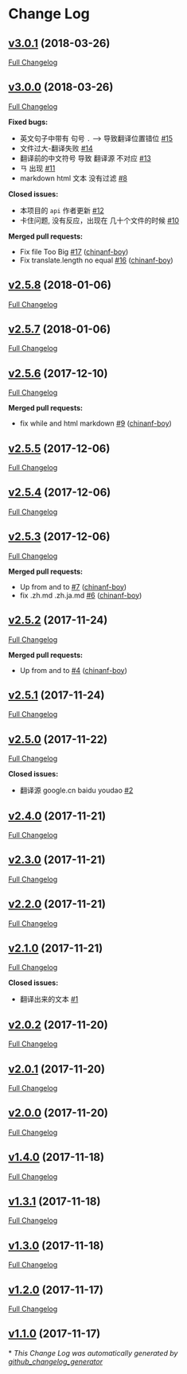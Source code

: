 # Change Log

## [v3.0.1](https://github.com/chinanf-boy/translate-mds/tree/v3.0.1) (2018-03-26)
[Full Changelog](https://github.com/chinanf-boy/translate-mds/compare/v3.0.0...v3.0.1)

## [v3.0.0](https://github.com/chinanf-boy/translate-mds/tree/v3.0.0) (2018-03-26)
[Full Changelog](https://github.com/chinanf-boy/translate-mds/compare/v2.5.8...v3.0.0)

**Fixed bugs:**

- 英文句子中带有 句号 `.` --\> 导致翻译位置错位 [\#15](https://github.com/chinanf-boy/translate-mds/issues/15)
- 文件过大-翻译失败 [\#14](https://github.com/chinanf-boy/translate-mds/issues/14)
- 翻译前的中文符号 导致 翻译源 不对应 [\#13](https://github.com/chinanf-boy/translate-mds/issues/13)
- ㄢ 出现  [\#11](https://github.com/chinanf-boy/translate-mds/issues/11)
- markdown html 文本 没有过滤 [\#8](https://github.com/chinanf-boy/translate-mds/issues/8)

**Closed issues:**

- 本项目的 `api` 作者更新  [\#12](https://github.com/chinanf-boy/translate-mds/issues/12)
- 卡住问题, 没有反应，出现在 几十个文件的时候 [\#10](https://github.com/chinanf-boy/translate-mds/issues/10)

**Merged pull requests:**

- Fix file Too Big [\#17](https://github.com/chinanf-boy/translate-mds/pull/17) ([chinanf-boy](https://github.com/chinanf-boy))
- Fix translate.length no equal [\#16](https://github.com/chinanf-boy/translate-mds/pull/16) ([chinanf-boy](https://github.com/chinanf-boy))

## [v2.5.8](https://github.com/chinanf-boy/translate-mds/tree/v2.5.8) (2018-01-06)
[Full Changelog](https://github.com/chinanf-boy/translate-mds/compare/v2.5.7...v2.5.8)

## [v2.5.7](https://github.com/chinanf-boy/translate-mds/tree/v2.5.7) (2018-01-06)
[Full Changelog](https://github.com/chinanf-boy/translate-mds/compare/v2.5.6...v2.5.7)

## [v2.5.6](https://github.com/chinanf-boy/translate-mds/tree/v2.5.6) (2017-12-10)
[Full Changelog](https://github.com/chinanf-boy/translate-mds/compare/v2.5.5...v2.5.6)

**Merged pull requests:**

- fix while and html markdown [\#9](https://github.com/chinanf-boy/translate-mds/pull/9) ([chinanf-boy](https://github.com/chinanf-boy))

## [v2.5.5](https://github.com/chinanf-boy/translate-mds/tree/v2.5.5) (2017-12-06)
[Full Changelog](https://github.com/chinanf-boy/translate-mds/compare/v2.5.4...v2.5.5)

## [v2.5.4](https://github.com/chinanf-boy/translate-mds/tree/v2.5.4) (2017-12-06)
[Full Changelog](https://github.com/chinanf-boy/translate-mds/compare/v2.5.3...v2.5.4)

## [v2.5.3](https://github.com/chinanf-boy/translate-mds/tree/v2.5.3) (2017-12-06)
[Full Changelog](https://github.com/chinanf-boy/translate-mds/compare/v2.5.2...v2.5.3)

**Merged pull requests:**

- Up from and to [\#7](https://github.com/chinanf-boy/translate-mds/pull/7) ([chinanf-boy](https://github.com/chinanf-boy))
- fix .zh.md .zh.ja.md [\#6](https://github.com/chinanf-boy/translate-mds/pull/6) ([chinanf-boy](https://github.com/chinanf-boy))

## [v2.5.2](https://github.com/chinanf-boy/translate-mds/tree/v2.5.2) (2017-11-24)
[Full Changelog](https://github.com/chinanf-boy/translate-mds/compare/v2.5.1...v2.5.2)

**Merged pull requests:**

- Up from and to [\#4](https://github.com/chinanf-boy/translate-mds/pull/4) ([chinanf-boy](https://github.com/chinanf-boy))

## [v2.5.1](https://github.com/chinanf-boy/translate-mds/tree/v2.5.1) (2017-11-24)
[Full Changelog](https://github.com/chinanf-boy/translate-mds/compare/v2.5.0...v2.5.1)

## [v2.5.0](https://github.com/chinanf-boy/translate-mds/tree/v2.5.0) (2017-11-22)
[Full Changelog](https://github.com/chinanf-boy/translate-mds/compare/v2.4.0...v2.5.0)

**Closed issues:**

- 翻译源 google.cn baidu youdao [\#2](https://github.com/chinanf-boy/translate-mds/issues/2)

## [v2.4.0](https://github.com/chinanf-boy/translate-mds/tree/v2.4.0) (2017-11-21)
[Full Changelog](https://github.com/chinanf-boy/translate-mds/compare/v2.3.0...v2.4.0)

## [v2.3.0](https://github.com/chinanf-boy/translate-mds/tree/v2.3.0) (2017-11-21)
[Full Changelog](https://github.com/chinanf-boy/translate-mds/compare/v2.2.0...v2.3.0)

## [v2.2.0](https://github.com/chinanf-boy/translate-mds/tree/v2.2.0) (2017-11-21)
[Full Changelog](https://github.com/chinanf-boy/translate-mds/compare/v2.1.0...v2.2.0)

## [v2.1.0](https://github.com/chinanf-boy/translate-mds/tree/v2.1.0) (2017-11-21)
[Full Changelog](https://github.com/chinanf-boy/translate-mds/compare/v2.0.2...v2.1.0)

**Closed issues:**

- 翻译出来的文本 [\#1](https://github.com/chinanf-boy/translate-mds/issues/1)

## [v2.0.2](https://github.com/chinanf-boy/translate-mds/tree/v2.0.2) (2017-11-20)
[Full Changelog](https://github.com/chinanf-boy/translate-mds/compare/v2.0.1...v2.0.2)

## [v2.0.1](https://github.com/chinanf-boy/translate-mds/tree/v2.0.1) (2017-11-20)
[Full Changelog](https://github.com/chinanf-boy/translate-mds/compare/v2.0.0...v2.0.1)

## [v2.0.0](https://github.com/chinanf-boy/translate-mds/tree/v2.0.0) (2017-11-20)
[Full Changelog](https://github.com/chinanf-boy/translate-mds/compare/v1.4.0...v2.0.0)

## [v1.4.0](https://github.com/chinanf-boy/translate-mds/tree/v1.4.0) (2017-11-18)
[Full Changelog](https://github.com/chinanf-boy/translate-mds/compare/v1.3.1...v1.4.0)

## [v1.3.1](https://github.com/chinanf-boy/translate-mds/tree/v1.3.1) (2017-11-18)
[Full Changelog](https://github.com/chinanf-boy/translate-mds/compare/v1.3.0...v1.3.1)

## [v1.3.0](https://github.com/chinanf-boy/translate-mds/tree/v1.3.0) (2017-11-18)
[Full Changelog](https://github.com/chinanf-boy/translate-mds/compare/v1.2.0...v1.3.0)

## [v1.2.0](https://github.com/chinanf-boy/translate-mds/tree/v1.2.0) (2017-11-17)
[Full Changelog](https://github.com/chinanf-boy/translate-mds/compare/v1.1.0...v1.2.0)

## [v1.1.0](https://github.com/chinanf-boy/translate-mds/tree/v1.1.0) (2017-11-17)


\* *This Change Log was automatically generated by [github_changelog_generator](https://github.com/skywinder/Github-Changelog-Generator)*